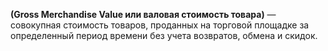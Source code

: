 **(Gross Merchandise Value или валовая стоимость товара)** — совокупная стоимость товаров, проданных на торговой площадке за определенный период времени без учета возвратов, обмена и скидок.
